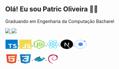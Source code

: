 ## Olá! Eu sou Patric Oliveira 👋🏻
Graduando em Engenharia da Computação Bacharel
<div>
  <a href="https://github.com/PatricEng">
  <img height="180em" src="https://github-readme-stats.vercel.app/api?username=PatricEng&show_icons=true&theme=dark&include_all_commits=true&count_private=true&title_color=4169E1&text_color=4169E1&icon_color=4169E1"/>
  <img height="180em" src="https://github-readme-stats.vercel.app/api/top-langs/?username=PatricEng&layout=compact&langs_count=7&theme=dark&title_color=4169E1&text_color=4169E1&icon_color=4169E1"/>
</div>
<div style="display: inline_block"><br>
  <img align="center" alt="Patric-Ts" height="30" width="40" src="https://raw.githubusercontent.com/devicons/devicon/master/icons/typescript/typescript-plain.svg">
  <img align="center" alt="Patric-Js" height="30" width="40" src="https://raw.githubusercontent.com/devicons/devicon/master/icons/javascript/javascript-plain.svg">
  <img align="center" alt="Patric-nodejs" height="30" width="40" src="https://raw.githubusercontent.com/devicons/devicon/master/icons/nodejs/nodejs-original.svg">
  <img align="center" alt="Patric-React" height="30" width="40" src="https://raw.githubusercontent.com/devicons/devicon/master/icons/react/react-original.svg">
  <img align="center" alt="Patric-nextjs" height="30" width="40" src="https://raw.githubusercontent.com/devicons/devicon/master/icons/nextjs/nextjs-original.svg">
  <img align="center" alt="Patric-ionic" height="30" width="40" src="https://raw.githubusercontent.com/devicons/devicon/master/icons/ionic/ionic-original.svg">
  <br> <br>
  <img align="center" alt="Patric-HTML" height="30" width="40" src="https://raw.githubusercontent.com/devicons/devicon/master/icons/html5/html5-original.svg">
  <img align="center" alt="Patric-CSS" height="30" width="40" src="https://raw.githubusercontent.com/devicons/devicon/master/icons/css3/css3-original.svg">
  <img align="center" alt="Patric-docker" height="30" width="40" src="https://raw.githubusercontent.com/devicons/devicon/master/icons/docker/docker-original.svg">
  <img align="center" alt="Patric-debian" height="30" width="40" src="https://raw.githubusercontent.com/devicons/devicon/master/icons/debian/debian-original.svg">
</div>
